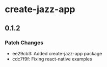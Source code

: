 # create-jazz-app

## 0.1.2

### Patch Changes

- ee29cb3: Added create-jazz-app package
- cdc7f9f: Fixing react-native examples
